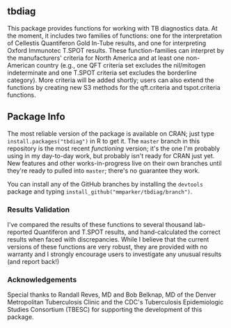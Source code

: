 ## tbdiag

This package provides functions for working with TB diagnostics data.
At the moment, it includes two families of functions: one for the
interpretation of Cellestis Quantiferon Gold In-Tube results, and one for 
interpreting Oxford Immunotec T.SPOT results.  These function-families can
interpret by the manufacturers' criteria for North America and at least one
non-American country (e.g., one QFT criteria set excludes the nil/mitogen
indeterminate and one T.SPOT criteria set excludes the borderline category).
More criteria will be added shortly; users can also extend the functions by 
creating new S3 methods for the qft.criteria and tspot.criteria functions.

## Package Info

The most reliable version of the package is available on CRAN; just type
`install.packages("tbdiag")` in R to get it. The `master` branch in this
repository is the most recent *functioning* version; it's the one I'm probably
using in my day-to-day work, but probably isn't ready for CRAN just yet.
New features and other works-in-progress live on their own branches until
they're ready to pulled into `master`; there's no guarantee they work.

You can install any of the GitHub branches by installing the 
`devtools` package and typing `install_github("mmparker/tbdiag/branch")`.

 
### Results Validation

I've compared the results of these functions to several thousand lab-reported 
Quantiferon and T.SPOT results, and hand-calculated the correct results when 
faced with discrepancies.  While I believe that the current versions of these 
functions are very robust, they are provided with no warranty and I strongly 
encourage users to investigate any unusual results (and report back!)

### Acknowledgements

Special thanks to Randall Reves, MD and Bob Belknap, MD of the Denver 
Metropolitan Tuberculosis Clinic and the CDC's Tuberculosis Epidemiologic 
Studies Consortium (TBESC) for supporting the development of this package.
